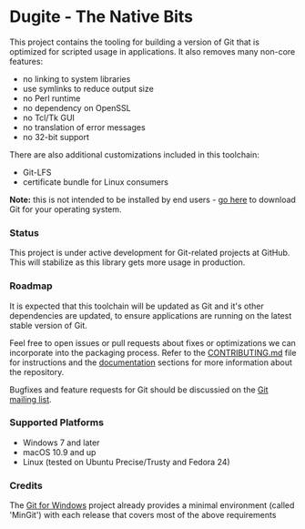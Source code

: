 # Dugite - The Native Bits

This project contains the tooling for building a version of Git that is optimized for
scripted usage in applications. It also removes many non-core features:

 - no linking to system libraries
 - use symlinks to reduce output size
 - no Perl runtime
 - no dependency on OpenSSL
 - no Tcl/Tk GUI
 - no translation of error messages
 - no 32-bit support

There are also additional customizations included in this toolchain:

 - Git-LFS
 - certificate bundle for Linux consumers

**Note:** this is not intended to be installed by end users - [go here](https://git-scm.com/)
to download Git for your operating system.

### Status

This project is under active development for Git-related projects at GitHub. This will stabilize as this library gets more usage in production.

### Roadmap

It is expected that this toolchain will be updated as Git and it's other dependencies are updated, to ensure applications are running on the latest
stable version of Git.

Feel free to open issues or pull requests about fixes or optimizations we can incorporate
into the packaging process. Refer to the [CONTRIBUTING.md](./CONTRIBUTING.md) file for instructions and the [documentation](./docs/) sections for more information about the repository.

Bugfixes and feature requests for Git should be discussied on the [Git mailing list](https://git.wiki.kernel.org/index.php/GitCommunity).

### Supported Platforms

 - Windows 7 and later
 - macOS 10.9 and up
 - Linux (tested on Ubuntu Precise/Trusty and Fedora 24)

### Credits

The [Git for Windows](https://git-for-windows.github.io) project already
provides a minimal environment (called 'MinGit') with each release that covers
most of the above requirements
